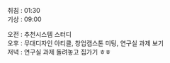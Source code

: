 취침 : 01:30  
기상 : 09:00  
  
오전 : 추천시스템 스터디  
오후 : 무대디자인 아티클, 창업캡스톤 미팅, 연구실 과제 보기  
저녁 : 연구실 과제 돌려놓고 집가기 ㅎㅎ  
